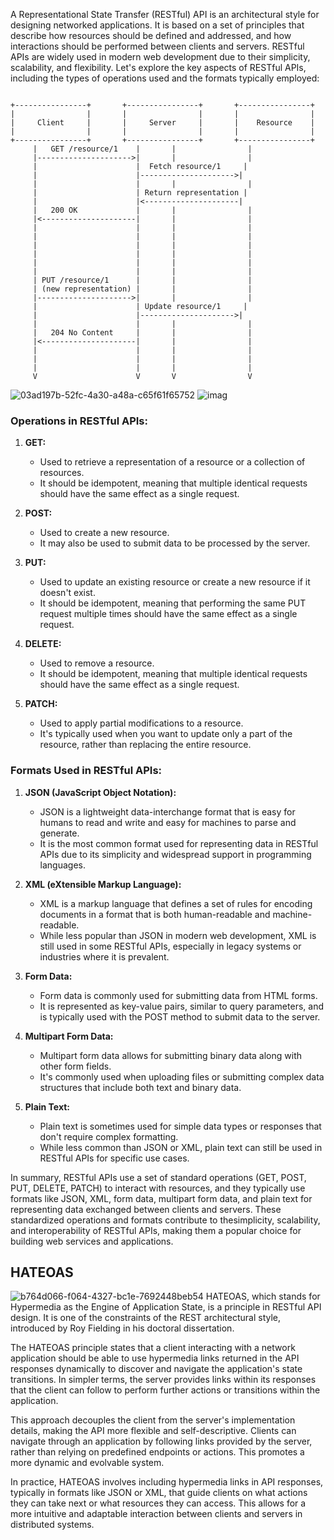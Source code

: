 A Representational State Transfer (RESTful) API is an architectural style for designing networked applications. It is based on a set of principles that describe how resources should be defined and addressed, and how interactions should be performed between clients and servers. RESTful APIs are widely used in modern web development due to their simplicity, scalability, and flexibility. Let's explore the key aspects of RESTful APIs, including the types of operations used and the formats typically employed:

```image

+----------------+       +----------------+       +----------------+
|                |       |                |       |                |
|     Client     |       |     Server     |       |    Resource    |
|                |       |                |       |                |
+----------------+       +----------------+       +----------------+
     |   GET /resource/1    |       |                |
     |--------------------->|       |                |
     |                      |  Fetch resource/1     |
     |                      |--------------------->|
     |                      |       |                |
     |                      | Return representation |
     |                      |<---------------------|
     |   200 OK             |       |                |
     |<---------------------|       |                |
     |                      |       |                |
     |                      |       |                |
     |                      |       |                |
     |                      |       |                |
     |                      |       |                |
     |                      |       |                |
     | PUT /resource/1      |       |                |
     | (new representation) |       |                |
     |--------------------->|       |                |
     |                      | Update resource/1     |
     |                      |--------------------->|
     |                      |       |                |
     |   204 No Content     |       |                |
     |<---------------------|       |                |
     |                      |       |                |
     |                      |       |                |
     |                      |       |                |
     V                      V       V                V

 ```
![03ad197b-52fc-4a30-a48a-c65f61f65752](https://github.com/himanshusingla123/API/assets/95504579/c0cafaab-46f2-41b2-8812-5e18884b5754)
![imag](https://github.com/himanshusingla123/API/assets/95504579/d4b1de56-8178-4f53-8c87-6d0890a0640e)

### Operations in RESTful APIs:

1. **GET:**
   - Used to retrieve a representation of a resource or a collection of resources.
   - It should be idempotent, meaning that multiple identical requests should have the same effect as a single request.

2. **POST:**
   - Used to create a new resource.
   - It may also be used to submit data to be processed by the server.

3. **PUT:**
   - Used to update an existing resource or create a new resource if it doesn't exist.
   - It should be idempotent, meaning that performing the same PUT request multiple times should have the same effect as a single request.

4. **DELETE:**
   - Used to remove a resource.
   - It should be idempotent, meaning that multiple identical requests should have the same effect as a single request.

5. **PATCH:**
   - Used to apply partial modifications to a resource.
   - It's typically used when you want to update only a part of the resource, rather than replacing the entire resource.

### Formats Used in RESTful APIs:

1. **JSON (JavaScript Object Notation):**
   - JSON is a lightweight data-interchange format that is easy for humans to read and write and easy for machines to parse and generate.
   - It is the most common format used for representing data in RESTful APIs due to its simplicity and widespread support in programming languages.

2. **XML (eXtensible Markup Language):**
   - XML is a markup language that defines a set of rules for encoding documents in a format that is both human-readable and machine-readable.
   - While less popular than JSON in modern web development, XML is still used in some RESTful APIs, especially in legacy systems or industries where it is prevalent.

3. **Form Data:**
   - Form data is commonly used for submitting data from HTML forms.
   - It is represented as key-value pairs, similar to query parameters, and is typically used with the POST method to submit data to the server.

4. **Multipart Form Data:**
   - Multipart form data allows for submitting binary data along with other form fields.
   - It's commonly used when uploading files or submitting complex data structures that include both text and binary data.

5. **Plain Text:**
   - Plain text is sometimes used for simple data types or responses that don't require complex formatting.
   - While less common than JSON or XML, plain text can still be used in RESTful APIs for specific use cases.

In summary, RESTful APIs use a set of standard operations (GET, POST, PUT, DELETE, PATCH) to interact with resources, and they typically use formats like JSON, XML, form data, multipart form data, and plain text for representing data exchanged between clients and servers. These standardized operations and formats contribute to thesimplicity, scalability, and interoperability of RESTful APIs, making them a popular choice for building web services and applications.

## HATEOAS
![b764d066-f064-4327-bc1e-7692448beb54](https://github.com/himanshusingla123/API/assets/95504579/ffc843af-5816-4311-bf28-b00daba3fd2c)
HATEOAS, which stands for Hypermedia as the Engine of Application State, is a principle in RESTful API design. It is one of the constraints of the REST architectural style, introduced by Roy Fielding in his doctoral dissertation.

The HATEOAS principle states that a client interacting with a network application should be able to use hypermedia links returned in the API responses dynamically to discover and navigate the application's state transitions. In simpler terms, the server provides links within its responses that the client can follow to perform further actions or transitions within the application.

This approach decouples the client from the server's implementation details, making the API more flexible and self-descriptive. Clients can navigate through an application by following links provided by the server, rather than relying on predefined endpoints or actions. This promotes a more dynamic and evolvable system.

In practice, HATEOAS involves including hypermedia links in API responses, typically in formats like JSON or XML, that guide clients on what actions they can take next or what resources they can access. This allows for a more intuitive and adaptable interaction between clients and servers in distributed systems.
